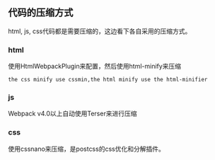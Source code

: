 ## 代码的压缩方式

html, js, css代码都是需要压缩的，这边看下各自采用的压缩方式。



### html

使用HtmlWebpackPlugin来配置，然后使用html-minify来压缩

```
the css minify use cssmin,the html minify use the html-minifier
```



### js

Webpack v4.0以上自动使用Terser来进行压缩



### css

使用cssnano来压缩，是postcss的css优化和分解插件。